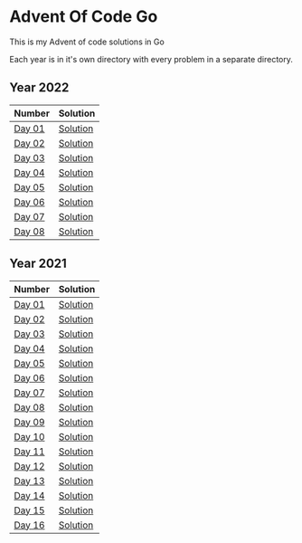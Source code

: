 # Advent Of Code Go
This is my Advent of code solutions in Go

Each year is in it's own directory with every problem in a separate directory.

## Year 2022
| Number | Solution |
| :----- | :------- |
| [Day 01](https://adventofcode.com/2022/day/1) | [Solution](./2022/day01/day01.go) |
| [Day 02](https://adventofcode.com/2022/day/2) | [Solution](./2022/day02/day02.go) |
| [Day 03](https://adventofcode.com/2022/day/3) | [Solution](./2022/day03/day03.go) |
| [Day 04](https://adventofcode.com/2022/day/4) | [Solution](./2022/day04/day04.go) |
| [Day 05](https://adventofcode.com/2022/day/5) | [Solution](./2022/day05/day05.go) |
| [Day 06](https://adventofcode.com/2022/day/6) | [Solution](./2022/day06/day06.go) |
| [Day 07](https://adventofcode.com/2022/day/7) | [Solution](./2022/day07/day07.go) |
| [Day 08](https://adventofcode.com/2022/day/8) | [Solution](./2022/day08/day08.go) |

## Year 2021
| Number | Solution |
| :----- | :------- |
| [Day 01](https://adventofcode.com/2021/day/1) | [Solution](./2021/day01/day01.go) |
| [Day 02](https://adventofcode.com/2021/day/2) | [Solution](./2021/day02/day02.go) |
| [Day 03](https://adventofcode.com/2021/day/3) | [Solution](./2021/day03/day03.go) |
| [Day 04](https://adventofcode.com/2021/day/4) | [Solution](./2021/day04/day04.go) |
| [Day 05](https://adventofcode.com/2021/day/5) | [Solution](./2021/day05/day05.go) |
| [Day 06](https://adventofcode.com/2021/day/6) | [Solution](./2021/day06/day06.go) |
| [Day 07](https://adventofcode.com/2021/day/7) | [Solution](./2021/day07/day07.go) |
| [Day 08](https://adventofcode.com/2021/day/8) | [Solution](./2021/day08/day08.go) |
| [Day 09](https://adventofcode.com/2021/day/9) | [Solution](./2021/day09/day09.go) |
| [Day 10](https://adventofcode.com/2021/day/10) | [Solution](./2021/day10/day10.go) |
| [Day 11](https://adventofcode.com/2021/day/11) | [Solution](./2021/day11/day11.go) |
| [Day 12](https://adventofcode.com/2021/day/12) | [Solution](./2021/day12/day12.go) |
| [Day 13](https://adventofcode.com/2021/day/13) | [Solution](./2021/day13/day13.go) |
| [Day 14](https://adventofcode.com/2021/day/14) | [Solution](./2021/day14/day14.go) |
| [Day 15](https://adventofcode.com/2021/day/15) | [Solution](./2021/day15/day15.go) |
| [Day 16](https://adventofcode.com/2021/day/16) | [Solution](./2021/day16/day16.go) |